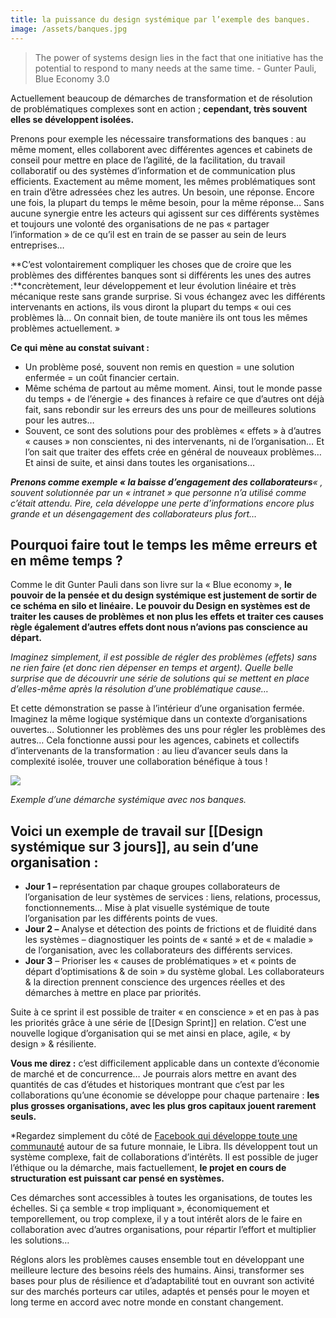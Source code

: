 ```yaml
---
title: la puissance du design systémique par l’exemple des banques.
image: /assets/banques.jpg
---
```


> The power of systems design lies in the fact that one initiative has the potential to respond to many needs at the same time. - Gunter Pauli, Blue Economy 3.0

Actuellement beaucoup de démarches de transformation et de résolution de problématiques complexes sont en action ; **cependant, très souvent elles se développent isolées.**

Prenons pour exemple les nécessaire transformations des banques : au même moment, elles collaborent avec différentes agences et cabinets de conseil pour mettre en place de l’agilité, de la facilitation, du travail collaboratif ou des systèmes d’information et de communication plus efficients. Exactement au même moment, les mêmes problématiques sont en train d’être adressées chez les autres. Un besoin, une réponse. Encore une fois, la plupart du temps le même besoin, pour la même réponse… Sans aucune synergie entre les acteurs qui agissent sur ces différents systèmes et toujours une volonté des organisations de ne pas « partager l’information » de ce qu’il est en train de se passer au sein de leurs entreprises…

**C’est volontairement compliquer les choses que de croire que les problèmes des différentes banques sont si différents les unes des autres :**concrètement, leur développement et leur évolution linéaire et très mécanique reste sans grande surprise. Si vous échangez avec les différents intervenants en actions, ils vous diront la plupart du temps « oui ces problèmes là… On connait bien, de toute manière ils ont tous les mêmes problèmes actuellement. »

**Ce qui mène au constat suivant :**

- Un problème posé, souvent non remis en question = une solution enfermée = un coût financier certain.
- Même schéma de partout au même moment. Ainsi, tout le monde passe du temps + de l’énergie + des finances à refaire ce que d’autres ont déjà fait, sans rebondir sur les erreurs des uns pour de meilleures solutions pour les autres…
- Souvent, ce sont des solutions pour des problèmes « effets » à d’autres « causes » non conscientes, ni des intervenants, ni de l’organisation… Et l’on sait que traiter des effets crée en général de nouveaux problèmes… Et ainsi de suite, et ainsi dans toutes les organisations…

***Prenons comme exemple « la baisse d’engagement des collaborateurs**« , souvent solutionnée par un « intranet » que personne n’a utilisé comme c’était attendu. Pire, cela développe une perte d’informations encore plus grande et un désengagement des collaborateurs plus fort…*

## **Pourquoi faire tout le temps les même erreurs et en même temps ?**

Comme le dit Gunter Pauli dans son livre sur la « Blue economy », **le pouvoir de la pensée et du design systémique est justement de sortir de ce schéma en silo et linéaire.** **Le pouvoir du Design en systèmes est de traiter les causes de problèmes et non plus les effets et traiter ces causes règle également d’autres effets dont nous n’avions pas conscience au départ.**

*Imaginez simplement, il est possible de régler des problèmes (effets) sans ne rien faire (et donc rien dépenser en temps et argent). Quelle belle surprise que de découvrir une série de solutions qui se mettent en place d’elles-même après la résolution d’une problématique cause…*

Et cette démonstration se passe à l’intérieur d’une organisation fermée. Imaginez la même logique systémique dans un contexte d’organisations ouvertes… Solutionner les problèmes des uns pour régler les problèmes des autres… Cela fonctionne aussi pour les agences, cabinets et collectifs d’intervenants de la transformation : au lieu d’avancer seuls dans la complexité isolée, trouver une collaboration bénéfique à tous !

![]({{page.image}})

*Exemple d’une démarche systémique avec nos banques.*

## **Voici un exemple de travail sur [[Design systémique sur 3 jours]], au sein d’une organisation :**

- **Jour 1 –** représentation par chaque groupes collaborateurs de l’organisation de leur systèmes de services : liens, relations, processus, fonctionnements… Mise à plat visuelle systémique de toute l’organisation par les différents points de vues.
- **Jour 2 –** Analyse et détection des points de frictions et de fluidité dans les systèmes – diagnostiquer les points de « santé » et de « maladie » de l’organisation, avec les collaborateurs des différents services.
- **Jour 3** – Prioriser les « causes de problématiques » et « points de départ d’optimisations & de soin » du système global. Les collaborateurs & la direction prennent conscience des urgences réelles et des démarches à mettre en place par priorités.

Suite à ce sprint il est possible de traiter « en conscience » et en pas à pas les priorités grâce à une série de [[Design Sprint]] en relation. C’est une nouvelle logique d’organisation qui se met ainsi en place, agile, « by design » & résiliente.

**Vous me direz :** c’est difficilement applicable dans un contexte d’économie de marché et de concurrence… Je pourrais alors mettre en avant des quantités de cas d’études et historiques montrant que c’est par les collaborations qu’une économie se développe pour chaque partenaire : **les plus grosses organisations, avec les plus gros capitaux jouent rarement seuls.**

*Regardez simplement du côté de [Facebook qui développe toute une communauté](https://libra.org/en-US/partners/) autour de sa future monnaie, le Libra. Ils développent tout un système complexe, fait de collaborations d’intérêts. Il est possible de juger l’éthique ou la démarche, mais factuellement, **le projet en cours de structuration est puissant car pensé en systèmes.**

Ces démarches sont accessibles à toutes les organisations, de toutes les échelles. Si ça semble « trop impliquant », économiquement et temporellement, ou trop complexe, il y a tout intérêt alors de le faire en collaboration avec d’autres organisations, pour répartir l’effort et multiplier les solutions…

Réglons alors les problèmes causes ensemble tout en développant une meilleure lecture des besoins réels des humains. Ainsi, transformer ses bases pour plus de résilience et d’adaptabilité tout en ouvrant son activité sur des marchés porteurs car utiles, adaptés et pensés pour le moyen et long terme en accord avec notre monde en constant changement.